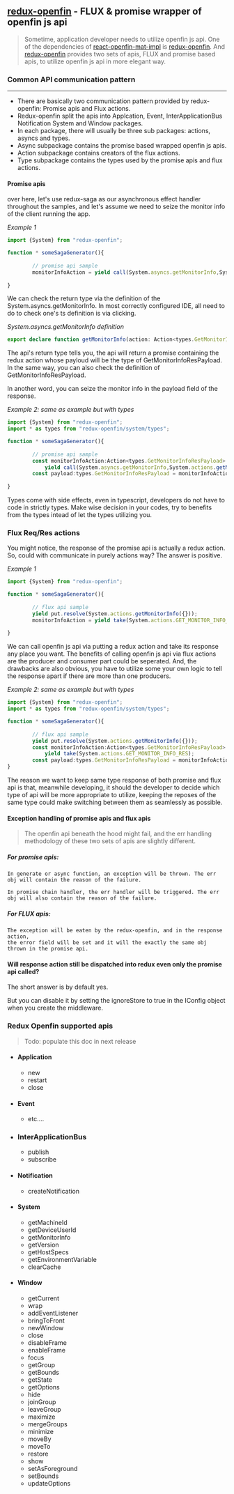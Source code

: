 [redux-openfin] - FLUX & promise wrapper of openfin js api
-------------------------------------------------------

> Sometime, application developer needs to utilize openfin js api. One of the dependencies of [react-openfin-mat-impl] is 
> [redux-openfin]. And [redux-openfin] provides two sets of apis, FLUX and promise based apis, to utilize openfin js api
> in more elegant way.  

### Common API communication pattern
----
- There are basically two communication pattern provided by redux-openfin: Promise apis and Flux actions.
- Redux-openfin split the apis into Applcation, Event, InterApplicationBus Notification System and Window packages.
- In each package, there will usually be three sub packages: actions, asyncs and types.
- Async subpackage contains the promise based wrapped openfin js apis.
- Action subpackage contains creators of the flux actions.
- Type subpackage contains the types used by the promise apis and flux actions.

#### Promise apis

over here, let's use redux-saga as our asynchronous effect handler throughout the samples,
 and let's assume we need to seize the monitor info of the client running the app.
 
 *Example 1*

```typescript
import {System} from "redux-openfin";

function * someSagaGenerator(){
       
        // promise api sample
        monitorInfoAction = yield call(System.asyncs.getMonitorInfo,System.actions.getMonitorInfo({}));
        
}
``` 

We can check the return type via the definition of the System.asyncs.getMonitorInfo.
In most correctly configured IDE, all need to do to check one's ts definition is via clicking.

*System.asyncs.getMonitorInfo definition*
```typescript
export declare function getMonitorInfo(action: Action<types.GetMonitorInfoPayload>): Promise<Action<types.GetMonitorInfoResPayload>>;
```

The api's return type tells you,
the api will return a promise containing the redux action whose payloud will be the type of GetMonitorInfoResPayload.
In the same way, you can also check the definition of GetMonitorInfoResPayload.

In another word, you can seize the monitor info in the payload field of the response.

*Example 2: same as example but with types*

```typescript
import {System} from "redux-openfin";
import * as types from "redux-openfin/system/types";

function * someSagaGenerator(){
       
        // promise api sample
        const monitorInfoAction:Action<types.GetMonitorInfoResPayload> = 
            yield call(System.asyncs.getMonitorInfo,System.actions.getMonitorInfo({}));
        const payload:types.GetMonitorInfoResPayload = monitorInfoAction.payload;
        
}

```
Types come with side effects, even in typescript, developers do not have to code in strictly types.
Make wise decision in your codes, try to benefits from the types intead of let the types utilizing you.


### Flux Req/Res actions

You might notice, the response of the promise api is actually a redux action.
So, could with communicate in purely actions way? The answer is positive.

*Example 1*

```typescript
import {System} from "redux-openfin";

function * someSagaGenerator(){
    
        // flux api sample
        yield put.resolve(System.actions.getMonitorInfo({}));
        monitorInfoAction = yield take(System.actions.GET_MONITOR_INFO_RES);
        
}
```
We can call openfin js api via putting a redux action and take its response any place you want.
The benefits of calling openfin js api via flux actions are the producer and consumer part could be seperated.
And, the drawbacks are also obvious, you have to utilize some your own logic to tell the response apart
if there are more than one producers.

*Example 2: same as example but with types*
```typescript
import {System} from "redux-openfin";
import * as types from "redux-openfin/system/types";

function * someSagaGenerator(){
    
        // flux api sample
        yield put.resolve(System.actions.getMonitorInfo({}));
        const monitorInfoAction:Action<types.GetMonitorInfoResPayload> = 
            yield take(System.actions.GET_MONITOR_INFO_RES);
        const payload:types.GetMonitorInfoResPayload = monitorInfoAction.payload;
}
```
The reason we want to keep same type response of both promise and flux api is that,
meanwhile developing, it should the developer to decide which type of api will be more appropriate to utilize,
keeping the reposes of the same type could make switching between them as seamlessly as possible.

#### Exception handling of promise apis and flux apis
> The openfin api beneath the hood might fail, and the err handling methodology of these two sets of apis are slightly different.

##### For promise apis:
    In generate or async function, an exception will be thrown. The err obj will contain the reason of the failure.
    
    In promise chain handler, the err handler will be triggered. The err obj will also contain the reason of the failure.

##### For FLUX apis:
    The exception will be eaten by the redux-openfin, and in the response action,
    the error field will be set and it will the exactly the same obj thrown in the promise api.

#### Will response action still be dispatched into redux even only the promise api called?

The short answer is by default yes.

But you can disable it by setting the ignoreStore to true in the IConfig object when you create the middleware.
                
        
### Redux Openfin supported apis

> Todo: populate this doc in next release 

- #### Application
    - new
    - restart
    - close
- #### Event
    - etc....
- ### InterApplicationBus
    - publish
    - subscribe
- #### Notification
    - createNotification
- #### System
    - getMachineId
    - getDeviceUserId
    - getMonitorInfo
    - getVersion
    - getHostSpecs
    - getEnvironmentVariable
    - clearCache
- #### Window
    - getCurrent
    - wrap
    - addEventListener
    - bringToFront
    - newWindow
    - close
    - disableFrame
    - enableFrame
    - focus
    - getGroup
    - getBounds
    - getState
    - getOptions
    - hide
    - joinGroup
    - leaveGroup
    - maximize
    - mergeGroups
    - minimize
    - moveBy
    - moveTo
    - restore
    - show
    - setAsForeground
    - setBounds
    - updateOptions



[redux-openfin]:https://www.npmjs.com/package/redux-openfin
[react-openfin-mat-impl]:https://www.npmjs.com/package/react-openfin-mat-impl